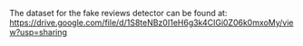 The dataset for the fake reviews detector can be found at: https://drive.google.com/file/d/1S8teNBz0I1eH6g3k4CIGi0Z06k0mxoMy/view?usp=sharing
